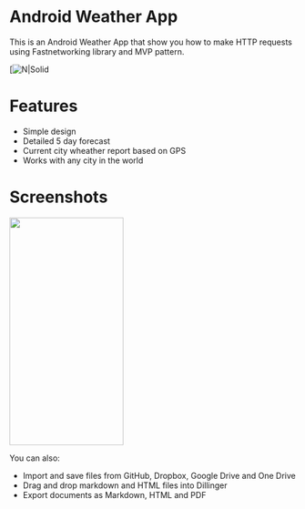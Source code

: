 # Android Weather App
This is an Android Weather App that show you how to make HTTP requests using Fastnetworking library and MVP pattern.

[![N|Solid](https://www.mediafire.com/view/bluyxxgcv4o938x/ic_launcher.png)

# Features
- Simple design
- Detailed 5 day forecast
- Current city wheather report based on GPS 
- Works with any city in the world

# Screenshots

<img src="http://i.imgur.com/bvcc7Lt.png" data-canonical-src="http://i.imgur.com/bvcc7Lt.png" width="200" height="400" />
        



You can also:
  - Import and save files from GitHub, Dropbox, Google Drive and One Drive
  - Drag and drop markdown and HTML files into Dillinger
  - Export documents as Markdown, HTML and PDF
